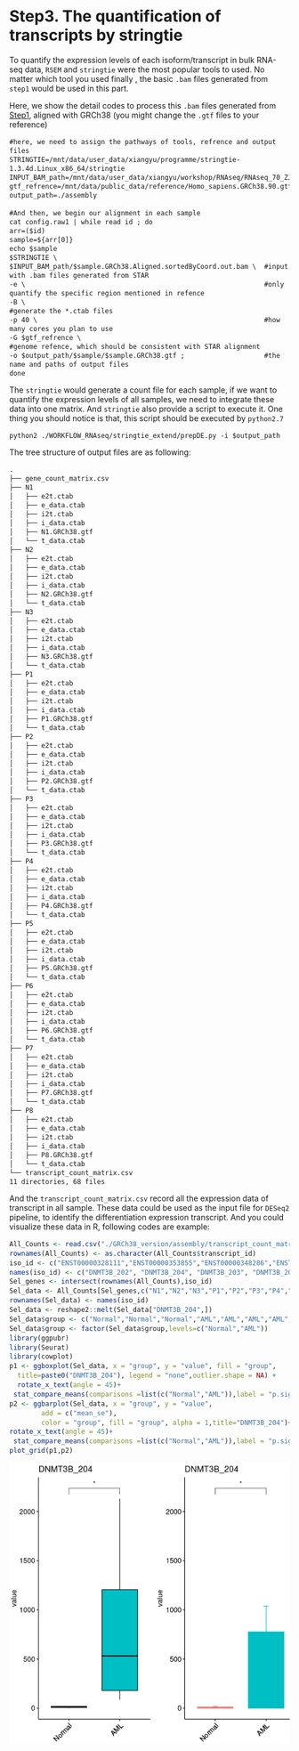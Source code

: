 # Step3. The quantification of transcripts by stringtie

To quantify the expression levels of each isoform/transcript in bulk RNA-seq data, `RSEM` and `stringtie` were the most popular tools to used. No matter which tool you used finally , the basic `.bam` files generated from `step1` would be used in this part.

Here, we show the detail codes to process this `.bam` files generated from [Step1](step1.md),  aligned with GRCh38 (you might change the `.gtf` files to your reference)

~~~shell
#here, we need to assign the pathways of tools, refrence and output files 
STRINGTIE=/mnt/data/user_data/xiangyu/programme/stringtie-1.3.4d.Linux_x86_64/stringtie
INPUT_BAM_path=/mnt/data/user_data/xiangyu/workshop/RNAseq/RNAseq_70_ZJN_human_AML_SP_20201207_11samples/GRCh38_version
gtf_refrence=/mnt/data/public_data/reference/Homo_sapiens.GRCh38.90.gtf
output_path=./assembly

#And then, we begin our alignment in each sample
cat config.raw1 | while read id ; do 
arr=($id)
sample=${arr[0]}
echo $sample
$STRINGTIE \
$INPUT_BAM_path/$sample.GRCh38.Aligned.sortedByCoord.out.bam \  #input with .bam files generated from STAR
-e \                                                            #only quantify the specific region mentioned in refence 
-B \                                                            #generate the *.ctab files
-p 40 \                                                         #how many cores you plan to use
-G $gtf_refrence \                                              #genome refence, which should be consistent with STAR alignment
-o $output_path/$sample/$sample.GRCh38.gtf ;                    #the name and paths of output files 
done
~~~

The `stringtie` would generate a count file for each sample, if we want to quantify the expression levels of all samples, we need to integrate these data into one matrix. And `stringtie` also provide a script to execute it. One thing you should notice is that, this script should be executed by `python2.7`

~~~shell
python2 ./WORKFLOW_RNAseq/stringtie_extend/prepDE.py -i $output_path
~~~

The tree structure of output files are as following:

~~~shell
.
├── gene_count_matrix.csv
├── N1
│   ├── e2t.ctab
│   ├── e_data.ctab
│   ├── i2t.ctab
│   ├── i_data.ctab
│   ├── N1.GRCh38.gtf
│   └── t_data.ctab
├── N2
│   ├── e2t.ctab
│   ├── e_data.ctab
│   ├── i2t.ctab
│   ├── i_data.ctab
│   ├── N2.GRCh38.gtf
│   └── t_data.ctab
├── N3
│   ├── e2t.ctab
│   ├── e_data.ctab
│   ├── i2t.ctab
│   ├── i_data.ctab
│   ├── N3.GRCh38.gtf
│   └── t_data.ctab
├── P1
│   ├── e2t.ctab
│   ├── e_data.ctab
│   ├── i2t.ctab
│   ├── i_data.ctab
│   ├── P1.GRCh38.gtf
│   └── t_data.ctab
├── P2
│   ├── e2t.ctab
│   ├── e_data.ctab
│   ├── i2t.ctab
│   ├── i_data.ctab
│   ├── P2.GRCh38.gtf
│   └── t_data.ctab
├── P3
│   ├── e2t.ctab
│   ├── e_data.ctab
│   ├── i2t.ctab
│   ├── i_data.ctab
│   ├── P3.GRCh38.gtf
│   └── t_data.ctab
├── P4
│   ├── e2t.ctab
│   ├── e_data.ctab
│   ├── i2t.ctab
│   ├── i_data.ctab
│   ├── P4.GRCh38.gtf
│   └── t_data.ctab
├── P5
│   ├── e2t.ctab
│   ├── e_data.ctab
│   ├── i2t.ctab
│   ├── i_data.ctab
│   ├── P5.GRCh38.gtf
│   └── t_data.ctab
├── P6
│   ├── e2t.ctab
│   ├── e_data.ctab
│   ├── i2t.ctab
│   ├── i_data.ctab
│   ├── P6.GRCh38.gtf
│   └── t_data.ctab
├── P7
│   ├── e2t.ctab
│   ├── e_data.ctab
│   ├── i2t.ctab
│   ├── i_data.ctab
│   ├── P7.GRCh38.gtf
│   └── t_data.ctab
├── P8
│   ├── e2t.ctab
│   ├── e_data.ctab
│   ├── i2t.ctab
│   ├── i_data.ctab
│   ├── P8.GRCh38.gtf
│   └── t_data.ctab
└── transcript_count_matrix.csv
11 directories, 68 files
~~~

And the `transcript_count_matrix.csv` record all the expression data of transcript in all sample. These data could be used as the input file for `DESeq2` pipeline, to identify the differentiation expression transcript. And you could visualize these data in R, following codes are example:

~~~R
All_Counts <- read.csv("./GRCh38_version/assembly/transcript_count_matrix.csv")
rownames(All_Counts) <- as.character(All_Counts$transcript_id)
iso_id <- c("ENST00000328111","ENST00000353855","ENST00000348286","ENST00000443239","ENST00000456297","ENST00000201963")
names(iso_id) <- c("DNMT3B_202", "DNMT3B_204", "DNMT3B_203", "DNMT3B_205", "DNMT3B_206", "DNMT3B_201")
Sel_genes <- intersect(rownames(All_Counts),iso_id)
Sel_data <- All_Counts[Sel_genes,c("N1","N2","N3","P1","P2","P3","P4","P5","P6","P7","P8")]
rownames(Sel_data) <- names(iso_id)
Sel_data <- reshape2::melt(Sel_data["DNMT3B_204",])
Sel_data$group <- c("Normal","Normal","Normal","AML","AML","AML","AML","AML","AML","AML","AML")
Sel_data$group <- factor(Sel_data$group,levels=c("Normal","AML"))
library(ggpubr)
library(Seurat)
library(cowplot)
p1 <- ggboxplot(Sel_data, x = "group", y = "value", fill = "group",
  title=paste0("DNMT3B_204"), legend = "none",outlier.shape = NA) + 
  rotate_x_text(angle = 45)+
 stat_compare_means(comparisons =list(c("Normal","AML")),label = "p.signif", method = "t.test")
p2 <- ggbarplot(Sel_data, x = "group", y = "value",
        add = c("mean_se"),
        color = "group", fill = "group", alpha = 1,title="DNMT3B_204")+ NoLegend()+
rotate_x_text(angle = 45)+
 stat_compare_means(comparisons =list(c("Normal","AML")),label = "p.signif", method = "t.test")
plot_grid(p1,p2)

~~~

![image-20210908145936949](step3.assets/image-20210908145936949.png)

